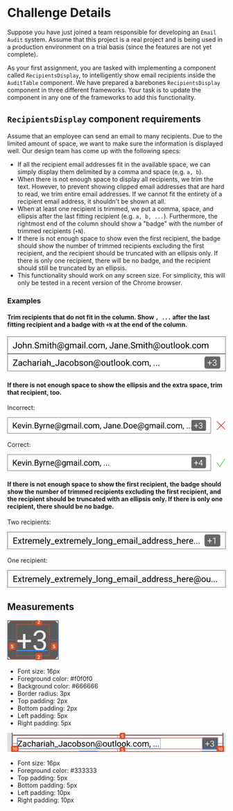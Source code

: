 # Challenge Details

Suppose you have just joined a team responsible for developing an `Email Audit` system.
Assume that this project is a real project and is being used in a production
environment on a trial basis (since the features are not yet complete).

As your first assignment, you are tasked with implementing a component called `RecipientsDisplay`,
to intelligently show email recipients inside the `AuditTable` component.
We have prepared a barebones `RecipientsDisplay` component in three different frameworks.
Your task is to update the component in any one of the frameworks to add this functionality.

## `RecipientsDisplay` component requirements

Assume that an employee can send an email to many recipients.
Due to the limited amount of space, we want to make sure the information is displayed well.
Our design team has come up with the following specs:

- If all the recipient email addresses fit in the available space, we can simply display them delimited by a comma and space (e.g. `a, b`).
- When there is not enough space to display all recipients, we trim the text. However, to prevent showing clipped email addresses that are hard to read, we trim entire email addresses. If we cannot fit the entirety of a recipient email address, it shouldn't be shown at all.
- When at least one recipient is trimmed, we put a comma, space, and ellipsis after the last fitting recipient (e.g. `a, b, ...`). Furthermore, the rightmost end of the column should show a "badge" with the number of trimmed recipients (`+N`).
- If there is not enough space to show even the first recipient, the badge should show the number of trimmed recipients excluding the first recipient, and the recipient should be truncated with an ellipsis only. If there is only one recipient, there will be no badge, and the recipient should still be truncated by an ellipsis.
- This functionality should work on any screen size. For simplicity, this will only be tested in a recent version of the Chrome browser.

### Examples

#### Trim recipients that do not fit in the column. Show `, ...` after the last fitting recipient and a badge with `+N` at the end of the column.

![Email trim example 1](Email%20trim%20example%201.svg)

#### If there is not enough space to show the ellipsis and the extra space, trim that recipient, too.

Incorrect:

![Email trim example 2A](Email%20trim%20example%202A.svg)

Correct:

![Email trim example 2B](Email%20trim%20example%202B.svg)

#### If there is not enough space to show the first recipient, the badge should show the number of trimmed recipients excluding the first recipient, and the recipient should be truncated with an ellipsis only. If there is only one recipient, there should be no badge.

Two recipients:

![Email trim example 3A](Email%20trim%20example%203A.svg)

One recipient:

![Email trim example 3B](Email%20trim%20example%203B.svg)

## Measurements

![Badge measurements](Badge%20measurements.png)

- Font size: 16px
- Foreground color: #f0f0f0
- Background color: #666666
- Border radius: 3px
- Top padding: 2px
- Bottom padding: 2px
- Left padding: 5px
- Right padding: 5px

![Cell measurements](Cell%20measurements.png)

- Font size: 16px
- Foreground color: #333333
- Top padding: 5px
- Bottom padding: 5px
- Left padding: 10px
- Right padding: 10px
